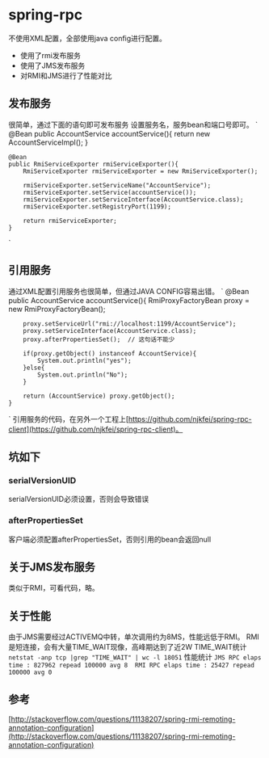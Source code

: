 # spring-rpc
不使用XML配置，全部使用java config进行配置。


* 使用了rmi发布服务
* 使用了JMS发布服务
* 对RMI和JMS进行了性能对比


## 发布服务
很简单，通过下面的语句即可发布服务
设置服务名，服务bean和端口号即可。
`
    @Bean
    public AccountService accountService(){
        return new AccountServiceImpl();
    }

    @Bean
    public RmiServiceExporter rmiServiceExporter(){
        RmiServiceExporter rmiServiceExporter = new RmiServiceExporter();

        rmiServiceExporter.setServiceName("AccountService");
        rmiServiceExporter.setService(accountService());
        rmiServiceExporter.setServiceInterface(AccountService.class);
        rmiServiceExporter.setRegistryPort(1199);

        return rmiServiceExporter;
    }
`

## 引用服务
通过XML配置引用服务也很简单，但通过JAVA CONFIG容易出错。
`
    @Bean
    public AccountService accountService(){
        RmiProxyFactoryBean proxy = new RmiProxyFactoryBean();

        proxy.setServiceUrl("rmi://localhost:1199/AccountService");
        proxy.setServiceInterface(AccountService.class);
        proxy.afterPropertiesSet();  // 这句话不能少

        if(proxy.getObject() instanceof AccountService){
            System.out.println("yes");
        }else{
            System.out.println("No");
        }

        return (AccountService) proxy.getObject();
    }
`
引用服务的代码，在另外一个工程上[https://github.com/njkfei/spring-rpc-client](https://github.com/njkfei/spring-rpc-client)。


## 坑如下
### serialVersionUID
serialVersionUID必须设置，否则会导致错误
### afterPropertiesSet
客户端必须配置afterPropertiesSet，否则引用的bean会返回null

## 关于JMS发布服务
类似于RMI，可看代码，略。

## 关于性能
由于JMS需要经过ACTIVEMQ中转，单次调用约为8MS，性能远低于RMI。
RMI是短连接，会有大量TIME_WAIT现像，高峰期达到了近2W
TIME_WAIT统计
`
netstat -anp tcp |grep "TIME_WAIT" | wc -l
18051
`
性能统计
`
JMS RPC elaps time : 827962 repead 100000 avg 8 
RMI RPC elaps time : 25427 repead 100000 avg 0 
`

## 参考
[http://stackoverflow.com/questions/11138207/spring-rmi-remoting-annotation-configuration](http://stackoverflow.com/questions/11138207/spring-rmi-remoting-annotation-configuration)
